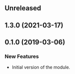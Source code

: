 <!-- Learn how to maintain this file at https://github.com/WordPress/gutenberg/tree/HEAD/packages#maintaining-changelogs. -->

## Unreleased

## 1.3.0 (2021-03-17)

## 0.1.0 (2019-03-06)

### New Features

-   Initial version of the module.
